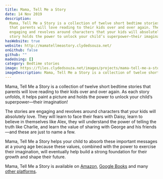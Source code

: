 ```yaml
---
title: Mama, Tell Me a Story
date: 14 Nov 2019
description:
  Mama, Tell Me a Story is a collection of twelve short bedtime stories
  that parents will love reading to their kids over and over again. The stories are
  engaging and revolves around characters that your kids will absolutely love. Each
  story holds the power to unlock your child’s superpower—their imagination!
hasWebsite: true
website: http://mamatellmeastory.clydedsouza.net/
onGithub: false
github: ""
madeUsing: []
category: Bedtime stories
image: https://files.clydedsouza.net/images/projects/mama-tell-me-a-story.png
imageDescription: Mama, Tell Me a Story is a collection of twelve short bedtime stories
---
```


Mama, Tell Me a Story is a collection of twelve short bedtime stories that parents will love reading to their kids over and over again. As each story unfolds, it helps paint a picture and holds the power to unlock your child’s superpower—their imagination!

The stories are engaging and revolves around characters that your kids will absolutely love. They will learn to face their fears with Daisy, learn to believe in themselves like Alex, they will understand the power of telling the truth like Charlie, and learn the value of sharing with George and his friends—and these are just to name a few.

Mama, Tell Me a Story helps your child to absorb these important messages at a young age because these values, combined with the power to exercise their imagination, will eventually help build a strong foundation for their growth and shape their future.

Mama, Tell Me a Story is available on [Amazon](http://bit.ly/MamaTellMeAStory), [Google Books](https://bit.ly/MamaTellMeAStoryGoogleBooks) and many [other platforms](https://mamatellmeastory.clydedsouza.net/).
